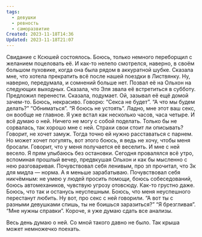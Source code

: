 ```yaml
---
tags:
  - девушки
  - ревность
  - саморазвитие
Created: 2023-11-18T14:36
Updated: 2023-11-18T21:07
---
```

Свидание с Ксюшей состоялось. Боюсь, только немного переборщил с желанием поцеловать её. И как-то нелепо смотрелся, наверно, в своём большом пуховике, когда она была рядом в аккуратной шубке.
Сказала мне, что хотела прекратить всё после нашей поездки в Листвянку. Ну, наверно, передумала, и сомнений больше нет. Позвал её на Ольхон на следующих выходных. Сказала, что Эля звала её встретиться в субботу. Предложил перенести. Сказала, подумает. Ой, зазывал её ещё домой зачем-то. Боюсь, некрасиво. Говорю: “Секса не будет”. “А что мы будем делать?” “Обниматься”. “Я боюсь не устоять”.
Ладно, мне этот ваш секс, он вообще не главное. Я уже встал как несколько часов, часа четыре. И всё думаю о ней. Ничего не могу с собой поделать. Только бы не сорвалась, так хорошо мне с ней. Страхи свои стоит ли описывать? Говорит, не хочет замуж. Тогда точно ей нужно расставаться с парнем. Но может хочет погулять, вот этого боюсь, я ведь не хочу, чтобы меня бросали.
Говорит, что у меня получается её веселить. И мне с ней весело. Я прям улыбаюсь без остановки.
Сегодня провалялся всё утро, вспоминая прошлый вечер, предвкушая Ольхон и как бы мысленно с нею разговаривая. Почувствовал себя ленивым, про зп прочитал, что 3к для мидла — норма. А я меньше зарабатываю. Почувствовал себя никчёмным: не умею у людей просить помощи, боюсь собеседований, боюсь автомехаников, чувствую угрозу отовсюду. Как-то грустно даже. Боюсь, что так и останусь неуспешным. Боюсь, что меня неуспешного перестанут любить.
Ну вот, про секс с ней говорили. “А вот ты с разными девушками спишь, ты не боишься заразиться?” “Я брезгливая”. “Мне нужны справки”. Короче, я уже думаю сдать все анализы.
  
Весь день думаю о ней. Со мной такого давно не было. Так крыша может немножечко поехать.